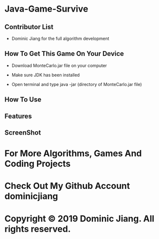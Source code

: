 # Java-Game-Survive

## Contributor List

- Dominic Jiang for the full algorithm development

## How To Get This Game On Your Device

- Download MonteCarlo.jar file on your computer

- Make sure JDK has been installed

- Open terminal and type java -jar (directory of MonteCarlo.jar file)

## How To Use

## Features

## ScreenShot

# For More Algorithms, Games And Coding Projects

# Check Out My Github Account dominicjiang

# Copyright © 2019 Dominic Jiang. All rights reserved.
